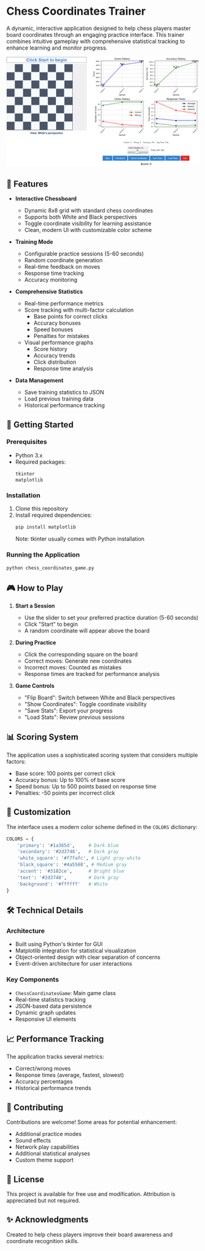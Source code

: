 # Chess Coordinates Trainer

A dynamic, interactive application designed to help chess players master board coordinates through an engaging practice interface. This trainer combines intuitive gameplay with comprehensive statistical tracking to enhance learning and monitor progress.

![Chess Coordinates Trainer](assets/UI_example_v01.png)

## 🎯 Features

- **Interactive Chessboard**
  - Dynamic 8x8 grid with standard chess coordinates
  - Supports both White and Black perspectives
  - Toggle coordinate visibility for learning assistance
  - Clean, modern UI with customizable color scheme

- **Training Mode**
  - Configurable practice sessions (5-60 seconds)
  - Random coordinate generation
  - Real-time feedback on moves
  - Response time tracking
  - Accuracy monitoring

- **Comprehensive Statistics**
  - Real-time performance metrics
  - Score tracking with multi-factor calculation
    - Base points for correct clicks
    - Accuracy bonuses
    - Speed bonuses
    - Penalties for mistakes
  - Visual performance graphs
    - Score history
    - Accuracy trends
    - Click distribution
    - Response time analysis

- **Data Management**
  - Save training statistics to JSON
  - Load previous training data
  - Historical performance tracking

## 🚀 Getting Started

### Prerequisites
- Python 3.x
- Required packages:
  ```
  tkinter
  matplotlib
  ```

### Installation
1. Clone this repository
2. Install required dependencies:
   ```bash
   pip install matplotlib
   ```
   Note: tkinter usually comes with Python installation

### Running the Application
```bash
python chess_coordinates_game.py
```

## 🎮 How to Play

1. **Start a Session**
   - Use the slider to set your preferred practice duration (5-60 seconds)
   - Click "Start" to begin
   - A random coordinate will appear above the board

2. **During Practice**
   - Click the corresponding square on the board
   - Correct moves: Generate new coordinates
   - Incorrect moves: Counted as mistakes
   - Response times are tracked for performance analysis

3. **Game Controls**
   - "Flip Board": Switch between White and Black perspectives
   - "Show Coordinates": Toggle coordinate visibility
   - "Save Stats": Export your progress
   - "Load Stats": Review previous sessions

## 📊 Scoring System

The application uses a sophisticated scoring system that considers multiple factors:

- Base score: 100 points per correct click
- Accuracy bonus: Up to 100% of base score
- Speed bonus: Up to 500 points based on response time
- Penalties: -50 points per incorrect click

## 🎨 Customization

The interface uses a modern color scheme defined in the `COLORS` dictionary:
```python
COLORS = {
    'primary': '#1a365d',     # Dark blue
    'secondary': '#2d3748',   # Dark gray
    'white_square': '#f7fafc', # Light gray-white
    'black_square': '#4a5568', # Medium gray
    'accent': '#3182ce',      # Bright blue
    'text': '#2d3748',        # Dark gray
    'background': '#ffffff'   # White
}
```

## 🛠 Technical Details

### Architecture
- Built using Python's tkinter for GUI
- Matplotlib integration for statistical visualization
- Object-oriented design with clear separation of concerns
- Event-driven architecture for user interactions

### Key Components
- `ChessCoordinatesGame`: Main game class
- Real-time statistics tracking
- JSON-based data persistence
- Dynamic graph updates
- Responsive UI elements

## 📈 Performance Tracking

The application tracks several metrics:
- Correct/wrong moves
- Response times (average, fastest, slowest)
- Accuracy percentages
- Historical performance trends

## 🤝 Contributing

Contributions are welcome! Some areas for potential enhancement:
- Additional practice modes
- Sound effects
- Network play capabilities
- Additional statistical analyses
- Custom theme support

## 📝 License

This project is available for free use and modification. Attribution is appreciated but not required.

## ✨ Acknowledgments

Created to help chess players improve their board awareness and coordinate recognition skills.
